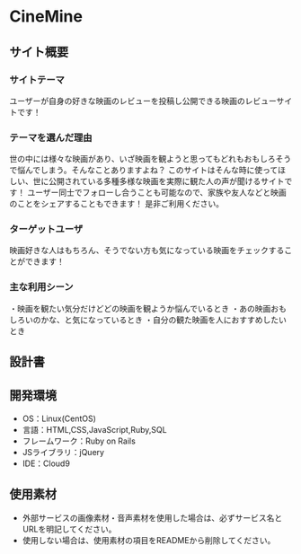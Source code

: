 # CineMine

## サイト概要
### サイトテーマ
ユーザーが自身の好きな映画のレビューを投稿し公開できる映画のレビューサイトです！

### テーマを選んだ理由
世の中には様々な映画があり、いざ映画を観ようと思ってもどれもおもしろそうで悩んでしまう。そんなことありますよね？
このサイトはそんな時に使ってほしい、世に公開されている多種多様な映画を実際に観た人の声が聞けるサイトです！
ユーザー同士でフォローし合うことも可能なので、家族や友人などと映画のことをシェアすることもできます！
是非ご利用ください。

### ターゲットユーザ
映画好きな人はもちろん、そうでない方も気になっている映画をチェックすることができます！

### 主な利用シーン
・映画を観たい気分だけどどの映画を観ようか悩んでいるとき
・あの映画おもしろいのかな、と気になっているとき
・自分の観た映画を人におすすめしたいとき

## 設計書


## 開発環境
- OS：Linux(CentOS)
- 言語：HTML,CSS,JavaScript,Ruby,SQL
- フレームワーク：Ruby on Rails
- JSライブラリ：jQuery
- IDE：Cloud9

## 使用素材
- 外部サービスの画像素材・音声素材を使用した場合は、必ずサービス名とURLを明記してください。
- 使用しない場合は、使用素材の項目をREADMEから削除してください。